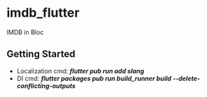 # imdb_flutter

IMDB in Bloc

## Getting Started
- Localization cmd: **_flutter pub run add slang_**
- DI cmd: **_flutter packages pub run build_runner build --delete-conflicting-outputs_**

